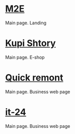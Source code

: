 # [M2E](https://rodan888.github.io/m2e-landing/)
Main page. Landing

# [Kupi Shtory](https://rodan888.github.io/kupishtory-main/)
Main page. E-shop

# [Quick remont](https://rodan888.github.io/quick-remont/)
Main page. Business web page

# [it-24](https://rodan888.github.io/it-24/)
Main page. Business web page